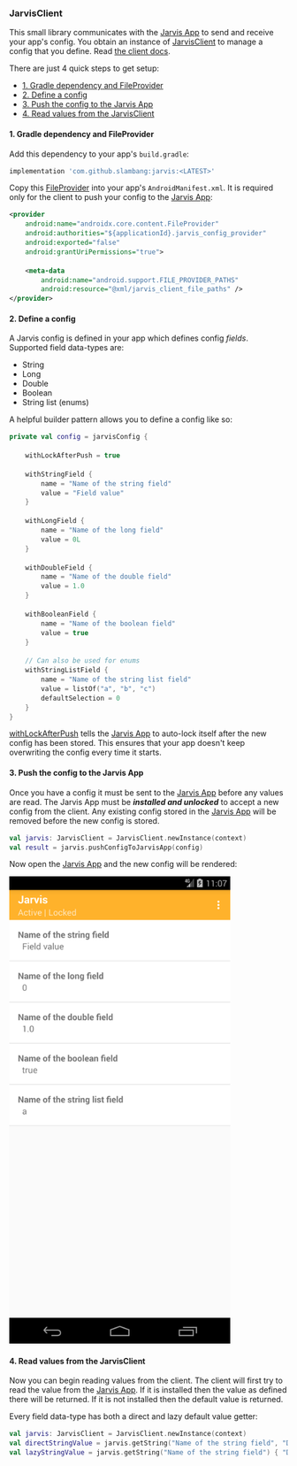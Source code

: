 ### JarvisClient

This small library communicates with the [Jarvis App](../jarvis-app) to send and receive your app's config. You obtain an instance of [JarvisClient](src/main/java/com/jarvis/client/JarvisClient.kt) to manage a config that you define. Read [the client docs](https://htmlpreview.github.io/?https://github.com/slambang/jarvis/main/docs/index.html).

There are just 4 quick steps to get setup:  
- [1. Gradle dependency and FileProvider](#1-gradle-dependency-and-fileprovider)
- [2. Define a config](#2-define-a-config)
- [3. Push the config to the Jarvis App](#3-push-the-config-to-the-jarvis-app)
- [4. Read values from the JarvisClient](#4-read-values-from-the-jarvisclient)

#### 1. Gradle dependency and FileProvider

Add this dependency to your app's `build.gradle`:

```groovy
implementation 'com.github.slambang:jarvis:<LATEST>'
```

Copy this [FileProvider](https://developer.android.com/reference/androidx/core/content/FileProvider) into your app's `AndroidManifest.xml`. It is required only for the client to push your config to the [Jarvis App](../jarvis-app):

```xml
<provider
    android:name="androidx.core.content.FileProvider"
    android:authorities="${applicationId}.jarvis_config_provider"
    android:exported="false"
    android:grantUriPermissions="true">

    <meta-data
        android:name="android.support.FILE_PROVIDER_PATHS"
        android:resource="@xml/jarvis_client_file_paths" />
</provider>
```

#### 2. Define a config

A Jarvis config is defined in your app which defines config *fields*. Supported field data-types are:
* String
* Long
* Double
* Boolean
* String list (enums)

A helpful builder pattern allows you to define a config like so:

```kotlin
private val config = jarvisConfig {

    withLockAfterPush = true

    withStringField {
        name = "Name of the string field"
        value = "Field value"
    }

    withLongField {
        name = "Name of the long field"
        value = 0L
    }

    withDoubleField {
        name = "Name of the double field"
        value = 1.0
    }

    withBooleanField {
        name = "Name of the boolean field"
        value = true
    }

    // Can also be used for enums
    withStringListField {
        name = "Name of the string list field"
        value = listOf("a", "b", "c")
        defaultSelection = 0
    }
}
```

[withLockAfterPush]() tells the [Jarvis App](../jarvis-app) to auto-lock itself after the new config has been stored. This ensures that your app doesn't keep overwriting the config every time it starts.

#### 3. Push the config to the Jarvis App

Once you have a config it must be sent to the [Jarvis App](../jarvis-app) before any values are read.  The Jarvis App must be ***installed and unlocked*** to accept a new config from the client. Any existing config stored in the [Jarvis App](../jarvis-app) will be removed before the new config is stored.

```kotlin
val jarvis: JarvisClient = JarvisClient.newInstance(context)
val result = jarvis.pushConfigToJarvisApp(config)
```

Now open the [Jarvis App](../jarvis-app) and the new config will be rendered:

<img src="../images/jarvis_client_readme_config_rendered.png" width="400">

#### 4. Read values from the JarvisClient

Now you can begin reading values from the client. The client will first try to read the value from the [Jarvis App](../jarvis-app). If it is installed then the value as defined there will be returned. If it is not installed then the default value is returned.

Every field data-type has both a direct and lazy default value getter:

```kotlin
val jarvis: JarvisClient = JarvisClient.newInstance(context)
val directStringValue = jarvis.getString("Name of the string field", "Default value")
val lazyStringValue = jarvis.getString("Name of the string field") { "Default value" }
```
